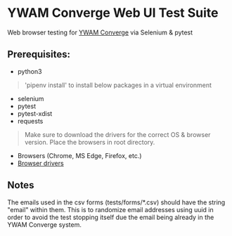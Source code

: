 # YWAM Converge Web UI Test Suite
Web browser testing for [YWAM Converge](https://ywamconverge.org/) via Selenium
& pytest

## Prerequisites: 
- python3

> 'pipenv install' to install below packages in a virtual environment
- selenium
- pytest
- pytest-xdist
- requests
  
> Make sure to download the drivers for the correct OS & browser version. Place
the browsers in root directory.
- Browsers (Chrome, MS Edge, Firefox, etc.)
- [Browser drivers](https://www.selenium.dev/downloads)

## Notes
The emails used in the csv forms (tests/forms/*.csv) should have the string
"email" within them. This is to randomize email addresses using uuid in order to
avoid the test stopping itself due the email being already in the YWAM Converge
system.